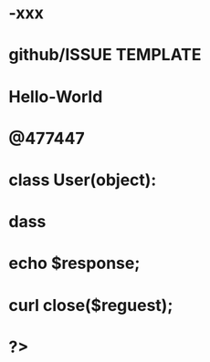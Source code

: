 # -xxx
# github/ISSUE TEMPLATE
# Hello-World

# @477447
# class User(object):
#   dass
# echo $response;
# curl close($reguest);
# ?>





